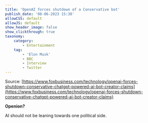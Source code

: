 ```yaml
---
title: 'OpenAI forces shutdown of a Conservative bot'
publish_date: '08-06-2023 15:38'
allowCSS: default
allowJS: default
show_header_image: false
show_clickthrough: true
taxonomy:
    category:
        - Entertainment
    tag:
        - 'Elon Musk'
        - BBC
        - Interview
        - Twitter
---
```

Source: [https://www.foxbusiness.com/technology/openai-forces-shutdown-conservative-chatgpt-powered-ai-bot-creator-claims](https://www.foxbusiness.com/technology/openai-forces-shutdown-conservative-chatgpt-powered-ai-bot-creator-claims)


**Openion?**

AI should not be leaning towards one political side.



